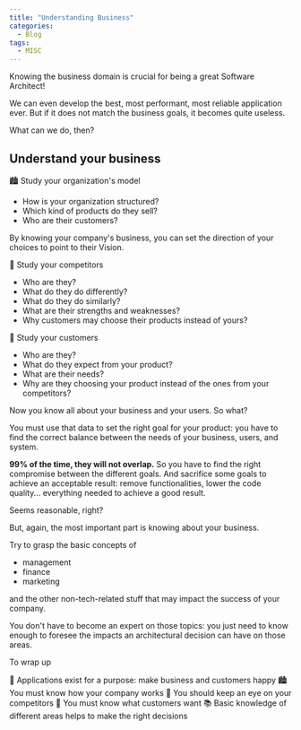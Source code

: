 ```yaml
---
title: "Understanding Business"
categories:
  - Blog
tags:
  - MISC
---
```


Knowing the business domain is crucial for being a great Software Architect!

We can even develop the best, most performant, most reliable application ever. But if it does not match the business goals, it becomes quite useless.

What can we do, then?

## Understand your business

🏙 Study your organization's model

* How is your organization structured? 
* Which kind of products do they sell?
* Who are their customers?

By knowing your company's business, you can set the direction of your choices to point to their Vision.


👿 Study your competitors

* Who are they?
* What do they do differently?
* What do they do similarly?
* What are their strengths and weaknesses?
* Why customers may choose their products instead of yours?


👼 Study your customers

* Who are they?
* What do they expect from your product?
* What are their needs?
* Why are they choosing your product instead of the ones from your competitors?


Now you know all about your business and your users. So what?

You must use that data to set the right goal for your product: you have to find the correct balance between the needs of your business, users, and system.

**99% of the time, they will not overlap.** So you have to find the right compromise between the different goals. And sacrifice some goals to achieve an acceptable result: remove functionalities, lower the code quality... everything needed to achieve a good result.

Seems reasonable, right? 

But, again, the most important part is knowing about your business.

Try to grasp the basic concepts of

* management
* finance
* marketing

and the other non-tech-related stuff that may impact the success of your company.

You don't have to become an expert on those topics: you just need to know enough to foresee the impacts an architectural decision can have on those areas.

To wrap up

🎯 Applications exist for a purpose: make business and customers happy
🏙 You must know how your company works
👿 You should keep an eye on your competitors
🎅 You must know what customers want
📚 Basic knowledge of different areas helps to make the right decisions